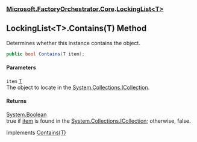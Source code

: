 ### [Microsoft.FactoryOrchestrator.Core](Microsoft_FactoryOrchestrator_Core.md 'Microsoft.FactoryOrchestrator.Core').[LockingList&lt;T&gt;](LockingList_T_.md 'Microsoft.FactoryOrchestrator.Core.LockingList&lt;T&gt;')
## LockingList&lt;T&gt;.Contains(T) Method
Determines whether this instance contains the object.  
```csharp
public bool Contains(T item);
```
#### Parameters
<a name='Microsoft_FactoryOrchestrator_Core_LockingList_T__Contains(T)_item'></a>
`item` [T](LockingList_T_.md#Microsoft_FactoryOrchestrator_Core_LockingList_T__T 'Microsoft.FactoryOrchestrator.Core.LockingList&lt;T&gt;.T')  
The object to locate in the [System.Collections.ICollection](https://docs.microsoft.com/en-us/dotnet/api/System.Collections.ICollection 'System.Collections.ICollection').
  
#### Returns
[System.Boolean](https://docs.microsoft.com/en-us/dotnet/api/System.Boolean 'System.Boolean')  
true if [item](LockingList_T__Contains(T).md#Microsoft_FactoryOrchestrator_Core_LockingList_T__Contains(T)_item 'Microsoft.FactoryOrchestrator.Core.LockingList&lt;T&gt;.Contains(T).item') is found in the [System.Collections.ICollection](https://docs.microsoft.com/en-us/dotnet/api/System.Collections.ICollection 'System.Collections.ICollection'); otherwise, false.  

Implements [Contains(T)](https://docs.microsoft.com/en-us/dotnet/api/System.Collections.Generic.ICollection-1.Contains#System_Collections_Generic_ICollection_1_Contains__0_ 'System.Collections.Generic.ICollection`1.Contains(`0)')  
